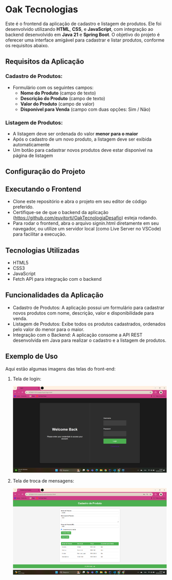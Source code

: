 # Oak Tecnologias

Este é o frontend da aplicação de cadastro e listagem de produtos. Ele foi desenvolvido utilizando **HTML**, **CSS**, e **JavaScript**, com integração ao backend desenvolvido em **Java 21** e **Spring Boot**. O objetivo do projeto é oferecer uma interface amigável para cadastrar e listar produtos, conforme os requisitos abaixo.

## Requisitos da Aplicação

### Cadastro de Produtos:
- Formulário com os seguintes campos:
  - **Nome do Produto** (campo de texto)
  - **Descrição do Produto** (campo de texto)
  - **Valor do Produto** (campo de valor)
  - **Disponível para Venda** (campo com duas opções: Sim / Não)

### Listagem de Produtos:
- A listagem deve ser ordenada do valor **menor para o maior**
- Após o cadastro de um novo produto, a listagem deve ser exibida automaticamente
- Um botão para cadastrar novos produtos deve estar disponível na página de listagem

## Configuração do Projeto

## Executando o Frontend
- Clone este repositório e abra o projeto em seu editor de código preferido.
- Certifique-se de que o backend da aplicação (https://github.com/euvitorti/OakTecnologiaDesafio) esteja rodando.
- Para rodar o frontend, abra o arquivo signin.html diretamente em seu navegador, ou utilize um servidor local (como Live Server no VSCode) para facilitar a execução.

## Tecnologias Utilizadas
- HTML5
- CSS3
- JavaScript
- Fetch API para integração com o backend

## Funcionalidades da Aplicação
- Cadastro de Produtos: A aplicação possui um formulário para cadastrar novos produtos com nome, descrição, valor e disponibilidade para venda.
- Listagem de Produtos: Exibe todos os produtos cadastrados, ordenados pelo valor do menor para o maior.
- Integração com o Backend: A aplicação consome a API REST desenvolvida em Java para realizar o cadastro e a listagem de produtos.

## Exemplo de Uso

Aqui estão algumas imagens das telas do front-end:

1. Tela de login:

   <img src="img/signin.png" alt="Tela de cadastrar usuário" width="500" />

2. Tela de troca de mensagens:

   <img src="img/cadastro.png" alt="Tela de cadastrar produto" width="500" />